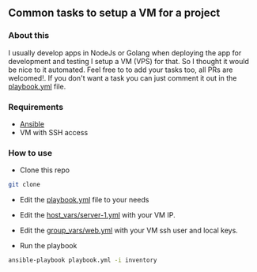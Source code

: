## Common tasks to setup a VM for a project

### About this

I usually develop apps in NodeJs or Golang when deploying the app for development and testing I setup a VM (VPS) for that.
So I thought it would be nice to it automated.
Feel free to to add your tasks too, all PRs are welcomed!.
If you don't want a task you can just comment it out in the [playbook.yml](./playbook.yml) file.

### Requirements
- [Ansible](https://docs.ansible.com/ansible/latest/installation_guide/intro_installation.html)
- VM with SSH access

### How to use
- Clone this repo
```bash
git clone
```

- Edit the [playbook.yml](./playbook.yml) file to your needs

- Edit the [host_vars/server-1.yml](./host_vars/server-1.yml) with your VM IP.

- Edit the [group_vars/web.yml](./group_vars/web.yml) with your VM ssh user and local keys.

- Run the playbook

```bash
ansible-playbook playbook.yml -i inventory
```